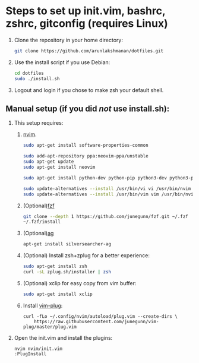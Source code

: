 # Steps to set up init.vim, bashrc, zshrc, gitconfig (requires Linux)

1. Clone the repository in your home directory:

    ```bash
    git clone https://github.com/arunlakshmanan/dotfiles.git
    ```

1. Use the install script if you use Debian:

    ```bash
    cd dotfiles
    sudo ./install.sh
    ```

1. Logout and login if you chose to make zsh your default shell.

## Manual setup (if you did _not_ use install.sh):

1. This setup requires:
    1. [nvim](https://github.com/neovim/neovim/wiki/Installing-Neovim).

        ```bash
        sudo apt-get install software-properties-common

        sudo add-apt-repository ppa:neovim-ppa/unstable
        sudo apt-get update
        sudo apt-get install neovim

        sudo apt-get install python-dev python-pip python3-dev python3-pip

        sudo update-alternatives --install /usr/bin/vi vi /usr/bin/nvim 60
        sudo update-alternatives --install /usr/bin/vim vim /usr/bin/nvim 60
        ```

    1. (Optional)[fzf](https://github.com/junegunn/fzf#installation)

        ```bash
        git clone --depth 1 https://github.com/junegunn/fzf.git ~/.fzf
        ~/.fzf/install
        ```

    1. (Optional)[ag](https://github.com/ggreer/the_silver_searcher)
        ```bash
        apt-get install silversearcher-ag
        ```

    1. (Optional) Install zsh+zplug for a better experience:
        ```bash
        sudo apt-get install zsh
        curl -sL zplug.sh/installer | zsh
        ```

    1. (Optional) xclip for easy copy from vim buffer:
        ```bash
        sudo apt-get install xclip
        ```

    1. Install [vim-plug](https://github.com/junegunn/vim-plug):
        ```
        curl -fLo ~/.config/nvim/autoload/plug.vim --create-dirs \
            https://raw.githubusercontent.com/junegunn/vim-plug/master/plug.vim
        ```

1. Open the init.vim and install the plugins:

    ```
    nvim nvim/init.vim
    :PlugInstall
    ```
